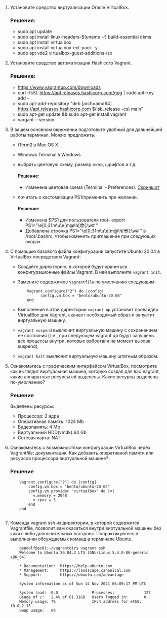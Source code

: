1. Установите средство виртуализации Oracle VirtualBox.
   ### Решение:
   * sudo apt update
   * sudo apt install linux-headers-$(uname -r) build-essential dkms
   * sudo apt install virtualbox
   * sudo apt install virtualbox-ext-pack -y
   * sudo apt vde2 virtualbox-guest-additions-iso

   
2. Установите средство автоматизации Hashicorp Vagrant.
   ### Решение:
   * https://www.vagrantup.com/downloads
   * curl -fsSL https://apt.releases.hashicorp.com/gpg | sudo apt-key add -
   * sudo apt-add-repository "deb [arch=amd64] https://apt.releases.hashicorp.com $(lsb_release -cs) main"
   * sudo apt-get update && sudo apt-get install vagrant
   * vargant --version

3. В вашем основном окружении подготовьте удобный для дальнейшей работы терминал. Можно предложить:
   * iTerm2 в Mac OS X
   * Windows Terminal в Windows
   * выбрать цветовую схему, размер окна, шрифтов и т.д.
   
     #### Решение:
     * Изменена цветовая схема (Terminal - Preferences). [Скриншот](https://github.com/easulimov/devops-netology/blob/da9bf404029e694d88c0acffa87a56d2e41bcd16/03-sysadmin-01-terminal/img/Terminal.%20New%20profile.png)
   * почитать о кастомизации PS1/применить при желании.
     #### Решение:
     * Изменена $PS1 для пользователя root-  export PS1="\e[0;31m\u\e[m@\h\[😎\[:\w# " 
     * Добавлена строчка PS1="\e[0;31m\u\e[m@\h\[😎\[:\w# " в /root/.bashrc, чтобы изменить приглашение при следующих входах.
     
4. С помощью базового файла конфигурации запустите Ubuntu 20.04 в VirtualBox посредством Vagrant:
   * Создайте директорию, в которой будут храниться конфигурационные файлы Vagrant. В ней выполните ```vagrant init```. 
   * Замените содержимое ```Vagrantfile``` по умолчанию следующим:
           
      ``` 
          Vagrant.configure("2") do |config|
     	        config.vm.box = "bento/ubuntu-20.04"
          end
      ``` 
         
   * Выполнение в этой директории ```vagrant up``` установит провайдер VirtualBox для Vagrant, скачает необходимый образ и запустит виртуальную машину.
   * ```vagrant suspend``` выключит виртуальную машину с сохранением ее состояния 
    (т.е., при следующем vagrant up будут запущены все процессы внутри, которые рабоотали на момент вызова suspend), 
   * ```vagrant halt``` выключит виртуальную   машину штатным образом.
   
   


5. Ознакомьтесь с графическим интерфейсом VirtualBox, посмотрите как выглядит виртуальная машина, которую создал для вас Vagrant, 
   какие аппаратные ресурсы ей выделены. Какие ресурсы выделены по-умолчанию?
   ### Решение
   Выделены ресурсы:
   * Процессор: 2 ядра
   * Оперативная память: 1024 Mb
   * Видеопамять: 4 Mb
   * Виртуальный HDD(vmdk):64 Gb
   * Сетевая карта: NAT
   

6. Ознакомьтесь с возможностями конфигурации VirtualBox через Vagrantfile: документация. 
   Как добавить оперативной памяти или ресурсов процессора виртуальной машине?
   ### Решение
   
   ``` 
       Vagrant.configure("2") do |config|
           config.vm.box = "bento/ubuntu-20.04"
           config.vm.provider "virtualbox" do |v|
             v.memory = 2048
             v.cpus = 3
           end
       end
       
   ```

7. Команда vagrant ssh из директории, в которой содержится Vagrantfile, позволит вам оказаться внутри виртуальной машины без каких-либо дополнительных настроек.
   Попрактикуйтесь в выполнении обсуждаемых команд в терминале Ubuntu.
   ```
       gendalf@pc01:~/vagrantdir$ vagrant ssh
       Welcome to Ubuntu 20.04.2 LTS (GNU/Linux 5.4.0-80-generic x86_64)

       * Documentation:  https://help.ubuntu.com
       * Management:     https://landscape.canonical.com
       * Support:        https://ubuntu.com/advantage

       System information as of Sun 14 Nov 2021 06:09:17 PM UTC

       System load:  0.0               Processes:             127
       Usage of /:   2.4% of 61.31GB   Users logged in:       0
       Memory usage: 7%                IPv4 address for eth0: 10.0.2.15
       Swap usage:   0%
    
   ```
   

